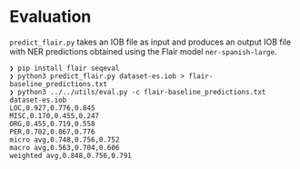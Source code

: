 # Evaluation

`predict_flair.py` takes an IOB file as input and produces an output IOB file with NER predictions obtained using the Flair model `ner-spanish-large`.

```
❯ pip install flair seqeval
❯ python3 predict_flair.py dataset-es.iob > flair-baseline_predictions.txt
❯ python3 ../../utils/eval.py -c flair-baseline_predictions.txt dataset-es.iob
LOC,0.927,0.776,0.845
MISC,0.170,0.455,0.247
ORG,0.455,0.719,0.558
PER,0.702,0.867,0.776
micro avg,0.748,0.756,0.752
macro avg,0.563,0.704,0.606
weighted avg,0.848,0.756,0.791
```
